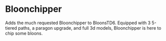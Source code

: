 # Bloonchipper
 Adds the much requested Bloonchipper to BloonsTD6. Equipped with 3 5-tiered paths, a paragon upgrade, and full 3d models, Bloonchipper is here to chip some bloons.
